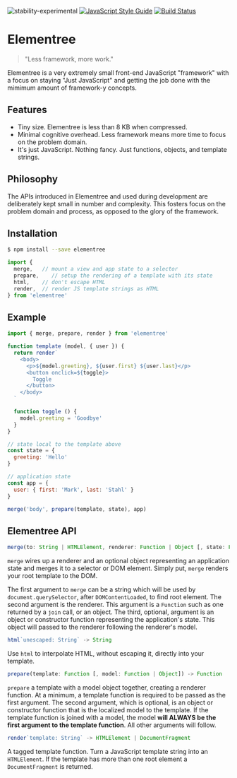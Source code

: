 ![stability-experimental](https://img.shields.io/badge/stability-experimental-orange.svg) [![JavaScript Style Guide](https://img.shields.io/badge/code_style-standard-brightgreen.svg)](https://standardjs.com)  [![Build Status](https://travis-ci.com/mjstahl/elementree.svg?branch=master)](https://travis-ci.com/mjstahl/elementree)

# Elementree
> "Less framework, more work."

Elementree is a very extremely small front-end JavaScript "framework" with a focus
on staying "Just JavaScript" and getting the job done with the mimimum amount of
framework-y concepts.

## Features

* Tiny size. Elementree is less than 8 KB when compressed.
* Minimal cognitive overhead. Less framework means more time to focus on the problem domain.
* It's just JavaScript. Nothing fancy. Just functions, objects, and template strings.

## Philosophy

The APIs introduced in Elementree and used during development are deliberately kept small in number and complexity. This fosters focus on the problem domain and process, as opposed to the glory of the framework.

## Installation

```sh
$ npm install --save elementree
```

```js
import {
  merge,   // mount a view and app state to a selector
  prepare,    // setup the rendering of a template with its state
  html,    // don't escape HTML
  render,  // render JS template strings as HTML
} from 'elementree'
```

## Example

```js
import { merge, prepare, render } from 'elementree'

function template (model, { user }) {
  return render`
    <body>
      <p>${model.greeting}, ${user.first} ${user.last}</p>
      <button onclick=${toggle}>
        Toggle
      </button>
    </body>
  `

  function toggle () {
    model.greeting = 'Goodbye'
  }
}

// state local to the template above
const state = {
  greeting: 'Hello'
}

// application state
const app = {
  user: { first: 'Mark', last: 'Stahl' }
}

merge('body', prepare(template, state), app)
```

## Elementree API

```js
merge(to: String | HTMLElement, renderer: Function | Object [, state: Function | Object])
```

`merge` wires up a renderer and an optional object representing an application
state and merges it to a selector or DOM element. Simply put, `merge` renders
your root template to the DOM.

The first argument to `merge` can be a string which will be used by
`document.querySelector`, after `DOMContentLoaded`, to find root element. The second argument is the renderer. This argument is a `Function` such as
one returned by a `join` call, or an object. The third, optional, argument is an object or constructor function representing the application's state. This object will passed to the renderer following the renderer's model.


```js
html`unescaped: String` -> String
```

Use `html` to interpolate HTML, without escaping it, directly into your template.


```js
prepare(template: Function [, model: Function | Object]) -> Function
```

`prepare` a template with a model object together, creating a renderer function. At a minimum, a template function is required to be passed as the first argument. The second argument, which is optional, is an object or constructor function that is the localized model to the template. If the template function is joined with a model, the model **will ALWAYS be the first argument to the template function**. All other arguments will follow.


```js
render`template: String` -> HTMLElement | DocumentFragment
```

A tagged template function. Turn a JavaScript template string into an `HTMLElement`. If the template has more than one root element a `DocumentFragment` is returned.